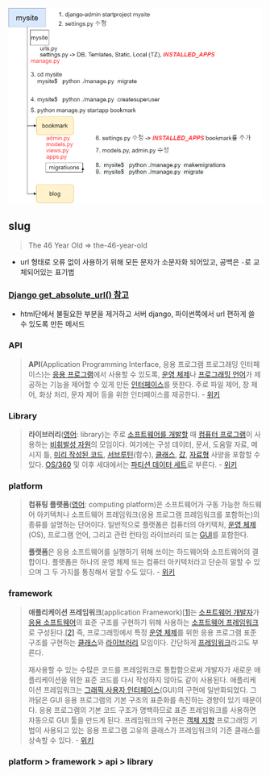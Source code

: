 ![Django_flow.png](img.assets/Django_flow.png)

## slug 

> The 46 Year Old => the-46-year-old

- url 형태로 오류 없이 사용하기 위해 모든 문자가 소문자화 되어있고, 공백은 `-`로 교체되어있는 표기법

### [Django get_absolute_url() 참고](https://wayhome25.github.io/django/2017/05/05/django-url-reverse/)

- html단에서 불필요한 부분을 제거하고 서버 django, 파이썬쪽에서 url 편하게 쓸 수 있도록 만든 메서드

### API

> **API**(Application Programming Interface, 응용 프로그램 프로그래밍 인터페이스)는 [응용 프로그램](https://ko.wikipedia.org/wiki/응용_프로그램)에서 사용할 수 있도록, [운영 체제](https://ko.wikipedia.org/wiki/운영_체제)나 [프로그래밍 언어](https://ko.wikipedia.org/wiki/프로그래밍_언어)가 제공하는 기능을 제어할 수 있게 만든 [인터페이스](https://ko.wikipedia.org/wiki/인터페이스_(컴퓨팅))를 뜻한다. 주로 파일 제어, 창 제어, 화상 처리, 문자 제어 등을 위한 인터페이스를 제공한다. - [위키](https://ko.wikipedia.org/wiki/API)

### Library

> **라이브러리**([영어](https://ko.wikipedia.org/wiki/영어): library)는 주로 [소프트웨어를 개발할](https://ko.wikipedia.org/wiki/소프트웨어_개발) 때 [컴퓨터 프로그램](https://ko.wikipedia.org/wiki/컴퓨터_프로그램)이 사용하는 [비휘발성 자원](https://ko.wikipedia.org/wiki/비휘발성_메모리)의 모임이다. 여기에는 구성 데이터, 문서, 도움말 자료, 메시지 틀, [미리 작성된 코드](https://ko.wikipedia.org/wiki/코드_재사용), [서브루틴](https://ko.wikipedia.org/wiki/서브루틴)(함수), [클래스](https://ko.wikipedia.org/wiki/클래스_(컴퓨터_과학)), [값](https://ko.wikipedia.org/wiki/값_(컴퓨터_과학)), [자료형](https://ko.wikipedia.org/wiki/자료형) 사양을 포함할 수 있다. [OS/360](https://ko.wikipedia.org/wiki/OS/360) 및 이후 세대에서는 [파티션 데이터 세트](https://ko.wikipedia.org/wiki/데이터_세트_(IBM_메인프레임))로 부른다. - [위키](https://ko.wikipedia.org/wiki/%EB%9D%BC%EC%9D%B4%EB%B8%8C%EB%9F%AC%EB%A6%AC_(%EC%BB%B4%ED%93%A8%ED%8C%85))

### platform

> **컴퓨팅 플랫폼**([영어](https://ko.wikipedia.org/wiki/영어): computing platform)은 소프트웨어가 구동 가능한 하드웨어 아키텍처나 소프트웨어 프레임워크(응용 프로그램 프레임워크를 포함하는)의 종류를 설명하는 단어이다. 일반적으로 플랫폼은 컴퓨터의 아키텍처, [운영 체제](https://ko.wikipedia.org/wiki/운영_체제)(OS), 프로그램 언어, 그리고 관련 런타임 라이브러리 또는 [GUI](https://ko.wikipedia.org/wiki/그래픽_사용자_인터페이스)를 포함한다.
>
> **플랫폼**은 응용 소프트웨어를 실행하기 위해 쓰이는 하드웨어와 소프트웨어의 결합이다. 플랫폼은 하나의 운영 체제 또는 컴퓨터 아키텍처라고 단순히 말할 수 있으며 그 두 가지를 통칭해서 말할 수도 있다. - [위키](https://ko.wikipedia.org/wiki/%EC%BB%B4%ED%93%A8%ED%8C%85_%ED%94%8C%EB%9E%AB%ED%8F%BC)

### framework

> **애플리케이션 프레임워크**(application Framework)[[1\]](https://ko.wikipedia.org/wiki/애플리케이션_프레임워크#cite_note-1)는 [소프트웨어 개발자](https://ko.wikipedia.org/wiki/소프트웨어_개발자)가 [응용 소프트웨어](https://ko.wikipedia.org/wiki/응용_소프트웨어)의 표준 구조를 구현하기 위해 사용하는 [소프트웨어 프레임워크](https://ko.wikipedia.org/wiki/소프트웨어_프레임워크)로 구성된다.[[2\]](https://ko.wikipedia.org/wiki/애플리케이션_프레임워크#cite_note-2) 즉, 프로그래밍에서 특정 [운영 체제](https://ko.wikipedia.org/wiki/운영_체제)를 위한 응용 프로그램 표준 구조를 구현하는 [클래스](https://ko.wikipedia.org/wiki/클래스)와 [라이브러리](https://ko.wikipedia.org/wiki/라이브러리) 모임이다. 간단하게 [프레임워크](https://ko.wikipedia.org/wiki/프레임워크)라고도 부른다.
>
> 재사용할 수 있는 수많은 코드를 프레임워크로 통합함으로써 개발자가 새로운 애플리케이션을 위한 표준 코드를 다시 작성하지 않아도 같이 사용된다. 애플리케이션 프레임워크는 [그래픽 사용자 인터페이스](https://ko.wikipedia.org/wiki/그래픽_사용자_인터페이스)(GUI)의 구현에 일반화되었다. 그 까닭은 GUI 응용 프로그램의 기본 구조의 표준화를 촉진하는 경향이 있기 때문이다. 응용 프로그램의 기본 코드 구조가 명백하므로 표준 프레임워크를 사용하면 자동으로 GUI 툴을 만드게 된다. 프레임워크의 구현은 [객체 지향](https://ko.wikipedia.org/wiki/객체_지향) 프로그래밍 기법이 사용되고 있는 응용 프로그램 고유의 클래스가 프레임워크의 기존 클래스를 상속할 수 있다. - [위키](https://ko.wikipedia.org/wiki/%EC%95%A0%ED%94%8C%EB%A6%AC%EC%BC%80%EC%9D%B4%EC%85%98_%ED%94%84%EB%A0%88%EC%9E%84%EC%9B%8C%ED%81%AC)

### platform > framework > api > library